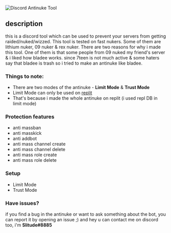 ![Discord Antinuke Tool](https://cdn.discordapp.com/attachments/935796428775755776/937000111702179880/unknown.png)
## description
this is a discord tool which can be used to prevent your servers from getting raided/nuked/wizzed. This tool is tested on fast nukers. Some of them are lithium nuker, 09 nuker & rex nuker. There are two reasons for why i made this tool. One of them is that some people from 09 nuked my friend's server & i liked how bladee works. since 7teen is not much active & some haters say that bladee is trash so i tried to make an antinuke like bladee.
### Things to note:
- There are two modes of the antinuke - **Limit Mode** & **Trust Mode**
- Limit Mode can only be used on [replit](https://replit.com/)
- That's because i made the whole antinuke on replit (i used repl DB in limit mode)
### Protection features
- anti massban
- anti masskick
- anti addbot
- anti mass channel create
- anti mass channel delete
- anti mass role create
- anti mass role delete

### Setup
- Limit Mode
- Trust Mode

### Have issues?
if you find a bug in the antinuke or want to ask something about the bot, you can report it by opening an issue ;)
and hey u can contact me on discord too, i'm **Slitude#8885**

